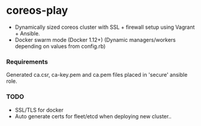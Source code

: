 # coreos-play

* Dynamically sized coreos cluster with SSL + firewall setup using Vagrant + Ansible.
* Docker swarm mode (Docker 1.12+) (Dynamic managers/workers depending on values from config.rb)

### Requirements
Generated ca.csr, ca-key.pem and ca.pem files placed in 'secure' ansible role.


### TODO
* SSL/TLS for docker 
* Auto generate certs for fleet/etcd when deploying new cluster..

